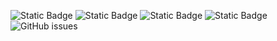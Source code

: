 ![Static Badge](https://img.shields.io/badge/blacklists-60-000000) ![Static Badge](https://img.shields.io/badge/blacklisted-2929282-cc0000) ![Static Badge](https://img.shields.io/badge/whitelisted-2242-00CC00) ![Static Badge](https://img.shields.io/badge/streaming_blacklist-28106-000000) ![GitHub issues](https://img.shields.io/github/issues/fabriziosalmi/blacklists)
